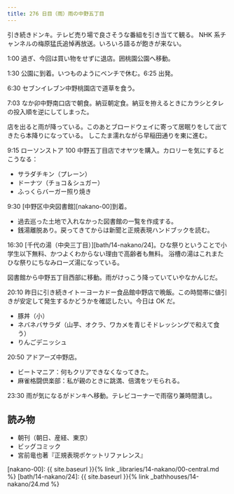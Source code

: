 ```yaml
---
title: 276 日目（雨）雨の中野五丁目
---
```


引き続きドンキ。テレビ売り場で良さそうな番組を引き当てて観る。
NHK 系チャンネルの梅原猛氏追悼再放送。いろいろ語るが飽きが来ない。

1:00 過ぎ、今回は買い物をせずに退店。囲桃園公園へ移動。

1:30 公園に到着。いつものようにベンチで休む。6:25 出発。

6:30 セブンイレブン中野桃園店で道草を食う。

7:03 なか卯中野南口店で朝食。納豆朝定食。納豆を拵えるときにカラシとタレの投入順を逆にしてしまった。

店を出ると雨が降っている。このあとブロードウェイに寄って居眠りをして出てきたら本降りになっている。
しこたま濡れながら早稲田通りを東に進む。

9:15 ローソンストア 100 中野五丁目店でオヤツを購入。カロリーを気にするとこうなる：

* サラダチキン（プレーン）
* ドーナツ（チョコ＆シュガー）
* ふっくらバーガー照り焼き

9:30 [中野区中央図書館][nakano-00]到着。

* 過去巡った土地で入れなかった図書館の一覧を作成する。
* 銭湯離脱あり。戻ってきてからは新聞と正規表現ハンドブックを読む。

16:30 [千代の湯（中央三丁目）][bath/14-nakano/24]。ひな祭りということで小学生以下無料、かつよくわからない理由で高齢者も無料。
浴槽の湯はこれまたひな祭りにちなみローズ湯になっている。

図書館から中野五丁目西部に移動。雨がけっこう降っていていやなかんじだ。

20:10 昨日に引き続きイトーヨーカドー食品館中野店で晩飯。この時間帯に値引きが安定して発生するかどうかを確認したい。今日は OK だ。

* 豚丼（小）
* ネバネバサラダ（山芋、オクラ、ワカメを青じそドレッシングで和えて食う）
* りんごデニッシュ

20:50 アドアーズ中野店。

* ビートマニア：何もクリアできなくなってきた。
* 麻雀格闘倶楽部：私が親のときに跳満、倍満をツモられる。

23:30 雨が気になるがドンキへ移動。テレビコーナーで雨宿り兼時間潰し。

## 読み物

* 朝刊（朝日、産経、東京）
* ビッグコミック
* 宮前竜也著『正規表現ポケットリファレンス』

[nakano-00]: {{ site.baseurl }}{% link _libraries/14-nakano/00-central.md %}
[bath/14-nakano/24]: {{ site.baseurl }}{% link _bathhouses/14-nakano/24.md %}

